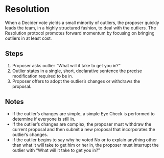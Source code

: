 # Resolution
When a Decider vote yields a small minority of outliers, the proposer quickly leads the team, in a highly structured fashion, to deal with the outliers. The Resolution protocol promotes forward momentum by focusing on bringing outliers in at least cost.

## Steps
1. Proposer asks outlier “What will it take to get you in?”
2. Outlier states in a single, short, declarative sentence the precise modification required to be in.
3. Proposer offers to adopt the outlier’s changes or withdraws the proposal.

## Notes
* If the outlier’s changes are simple, a simple Eye Check is performed to determine if everyone is still in.
* If the outlier’s changes are complex, the proposer must withdraw the current proposal and then submit a new proposal that incorporates the outlier’s changes.
* If the outlier begins to say why he voted No or to explain anything other than what it will take to get him or her in, the proposer must interrupt the outlier with “What will it take to get you in?”